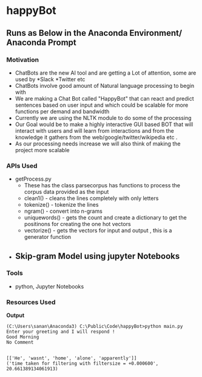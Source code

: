 # happyBot
## Runs as Below in the Anaconda Environment/ Anaconda Prompt

### Motivation
  + ChatBots are the new AI tool and are getting a Lot of attention, some are used by *Slack *Twitter etc
  + ChatBots involve good amount of Natural language processing to begin with
  + We are making a Chat Bot called "HappyBot" that can react and predict sentences based on user input and which could be scalable for more functions per demand and bandwidth
  + Currently we are using the NLTK module to do some of the processing
  + Our Goal would be to make a highly interactive GUI based BOT that will interact with users and will learn from interactions and from the knowledge it gathers from the web/google/twitter/wikipedia etc .
  + As our processing needs increase we will also think of making the project more scalable

### APIs Used
  + getProcess.py
    - These has the class parsecorpus has functions to process the corpus data provided as the input
    - clean1() - cleans the lines completely with only letters
    - tokenize() - tokenize the lines
    - ngram() - convert into n-grams
    - uniquewords() - gets the count and create a dictionary to get the positinons for creating the one hot vectors
    - vectorize() - gets the vectors for input and output , this is a generator function
  + Skip-gram Model using jupyter Notebooks
    - 

### Tools
  + python, Jupyter Notebooks

### Resources Used

**Output**
 ```
 (C:\Users\sanan\Anaconda3) C:\Public\Code\happyBot>python main.py
 Enter your greeting and I will respond !
 Good Morning
 No Comment


[['He', 'wasnt', 'home', 'alone', 'apparently']]
('time taken for filtering with filtersize = +0.000600', 20.661389134061913)
 ```
